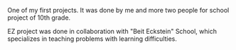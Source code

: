 One of my first projects.
It was done by me and more two people for school project of 10th grade.

EZ project was done in collaboration with "Beit Eckstein" School, which specializes in teaching problems with learning difficulties.
